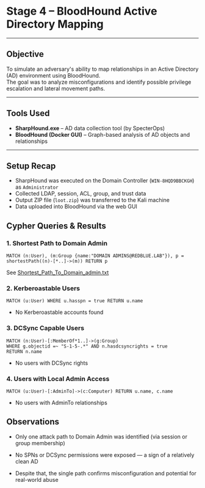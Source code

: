 # Stage 4 – BloodHound Active Directory Mapping

---

## Objective

To simulate an adversary's ability to map relationships in an Active Directory (AD) environment using BloodHound.  
The goal was to analyze misconfigurations and identify possible privilege escalation and lateral movement paths.

---

## Tools Used

- **SharpHound.exe** – AD data collection tool (by SpecterOps)
- **BloodHound (Docker GUI)** – Graph-based analysis of AD objects and relationships

---

## Setup Recap

- SharpHound was executed on the Domain Controller (`WIN-8HQD9BBCKGH`) as `Administrator`
- Collected LDAP, session, ACL, group, and trust data
- Output ZIP file (`loot.zip`) was transferred to the Kali machine
- Data uploaded into BloodHound via the web GUI

## Cypher Queries & Results

### 1. Shortest Path to Domain Admin

```cypher
MATCH (n:User), (m:Group {name:"DOMAIN ADMINS@REDBLUE.LAB"}), p = shortestPath((n)-[*..]->(m)) RETURN p
```
See [Shortest_Path_To_Domain_admin.txt](https://github.com/xMohammadAsimx/RedBlue-Enterprise-Lab/blob/mainphase2_red_team/stage4_bloodhound_ad_mapping/screenshot/screenshot/Shortest_Path_To_Domain_admin.txt)

### 2. Kerberoastable Users

```cypher
MATCH (u:User) WHERE u.hasspn = true RETURN u.name
```

- No Kerberoastable accounts found

### 3. DCSync Capable Users

``` cypher
MATCH (n:User)-[:MemberOf*1..]->(g:Group)
WHERE g.objectid =~ "S-1-5-.*" AND n.hasdcsyncrights = true
RETURN n.name
```
- No users with DCSync rights

### 4. Users with Local Admin Access

``` cypher
MATCH (u:User)-[:AdminTo]->(c:Computer) RETURN u.name, c.name
```
- No users with AdminTo relationships

## Observations

- Only one attack path to Domain Admin was identified (via session or group membership)

- No SPNs or DCSync permissions were exposed — a sign of a relatively clean AD

- Despite that, the single path confirms misconfiguration and potential for real-world abuse


